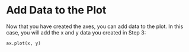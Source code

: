 # Add Data to the Plot

Now that you have created the axes, you can add data to the plot. In this case, you will add the x and y data you created in Step 3:

```python
ax.plot(x, y)
```
